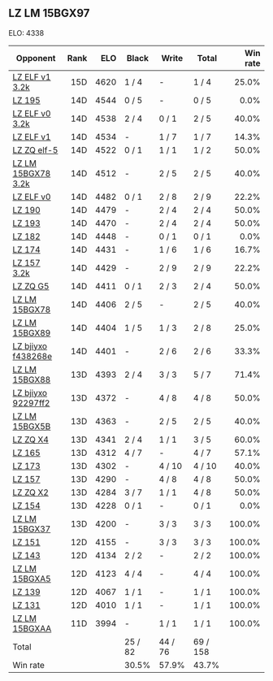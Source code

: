 ## LZ LM 15BGX97 ##

ELO: 4338

Opponent | Rank | ELO | Black | Write | Total | Win rate
---------|-----:|----:|-------|-------|-------|-------:
[LZ ELF v1 3.2k](LZ%20ELF%20v1%203.2k.md) | 15D | 4620 | 1 / 4 | - | 1 / 4 | 25.0%
[LZ 195](LZ%20195.md) | 14D | 4544 | 0 / 5 | - | 0 / 5 | 0.0%
[LZ ELF v0 3.2k](LZ%20ELF%20v0%203.2k.md) | 14D | 4538 | 2 / 4 | 0 / 1 | 2 / 5 | 40.0%
[LZ ELF v1](LZ%20ELF%20v1.md) | 14D | 4534 | - | 1 / 7 | 1 / 7 | 14.3%
[LZ ZQ elf-5](LZ%20ZQ%20elf-5.md) | 14D | 4522 | 0 / 1 | 1 / 1 | 1 / 2 | 50.0%
[LZ LM 15BGX78 3.2k](LZ%20LM%2015BGX78%203.2k.md) | 14D | 4512 | - | 2 / 5 | 2 / 5 | 40.0%
[LZ ELF v0](LZ%20ELF%20v0.md) | 14D | 4482 | 0 / 1 | 2 / 8 | 2 / 9 | 22.2%
[LZ 190](LZ%20190.md) | 14D | 4479 | - | 2 / 4 | 2 / 4 | 50.0%
[LZ 193](LZ%20193.md) | 14D | 4470 | - | 2 / 4 | 2 / 4 | 50.0%
[LZ 182](LZ%20182.md) | 14D | 4448 | - | 0 / 1 | 0 / 1 | 0.0%
[LZ 174](LZ%20174.md) | 14D | 4431 | - | 1 / 6 | 1 / 6 | 16.7%
[LZ 157 3.2k](LZ%20157%203.2k.md) | 14D | 4429 | - | 2 / 9 | 2 / 9 | 22.2%
[LZ ZQ G5](LZ%20ZQ%20G5.md) | 14D | 4411 | 0 / 1 | 2 / 3 | 2 / 4 | 50.0%
[LZ LM 15BGX78](LZ%20LM%2015BGX78.md) | 14D | 4406 | 2 / 5 | - | 2 / 5 | 40.0%
[LZ LM 15BGX89](LZ%20LM%2015BGX89.md) | 14D | 4404 | 1 / 5 | 1 / 3 | 2 / 8 | 25.0%
[LZ bjiyxo f438268e](LZ%20bjiyxo%20f438268e.md) | 14D | 4401 | - | 2 / 6 | 2 / 6 | 33.3%
[LZ LM 15BGX88](LZ%20LM%2015BGX88.md) | 13D | 4393 | 2 / 4 | 3 / 3 | 5 / 7 | 71.4%
[LZ bjiyxo 92297ff2](LZ%20bjiyxo%2092297ff2.md) | 13D | 4372 | - | 4 / 8 | 4 / 8 | 50.0%
[LZ LM 15BGX5B](LZ%20LM%2015BGX5B.md) | 13D | 4363 | - | 2 / 5 | 2 / 5 | 40.0%
[LZ ZQ X4](LZ%20ZQ%20X4.md) | 13D | 4341 | 2 / 4 | 1 / 1 | 3 / 5 | 60.0%
[LZ 165](LZ%20165.md) | 13D | 4312 | 4 / 7 | - | 4 / 7 | 57.1%
[LZ 173](LZ%20173.md) | 13D | 4302 | - | 4 / 10 | 4 / 10 | 40.0%
[LZ 157](LZ%20157.md) | 13D | 4290 | - | 4 / 8 | 4 / 8 | 50.0%
[LZ ZQ X2](LZ%20ZQ%20X2.md) | 13D | 4284 | 3 / 7 | 1 / 1 | 4 / 8 | 50.0%
[LZ 154](LZ%20154.md) | 13D | 4228 | 0 / 1 | - | 0 / 1 | 0.0%
[LZ LM 15BGX37](LZ%20LM%2015BGX37.md) | 13D | 4200 | - | 3 / 3 | 3 / 3 | 100.0%
[LZ 151](LZ%20151.md) | 12D | 4155 | - | 3 / 3 | 3 / 3 | 100.0%
[LZ 143](LZ%20143.md) | 12D | 4134 | 2 / 2 | - | 2 / 2 | 100.0%
[LZ LM 15BGXA5](LZ%20LM%2015BGXA5.md) | 12D | 4123 | 4 / 4 | - | 4 / 4 | 100.0%
[LZ 139](LZ%20139.md) | 12D | 4067 | 1 / 1 | - | 1 / 1 | 100.0%
[LZ 131](LZ%20131.md) | 12D | 4010 | 1 / 1 | - | 1 / 1 | 100.0%
[LZ LM 15BGXAA](LZ%20LM%2015BGXAA.md) | 11D | 3994 | - | 1 / 1 | 1 / 1 | 100.0%
Total | | | 25 / 82 | 44 / 76 | 69 / 158 | 
Win rate| | | 30.5% | 57.9% | 43.7% | 
